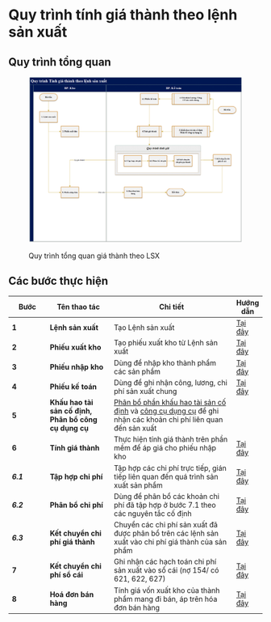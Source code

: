 # Quy trình tính giá thành theo lệnh sản xuất

## Quy trình tổng quan

<figure><img src="../.gitbook/assets/image (193).png" alt=""><figcaption><p>Quy trình tổng quan giá thành theo LSX</p></figcaption></figure>

## Các bước thực hiện

<table><thead><tr><th width="82">Bước</th><th width="162">Tên thao tác</th><th width="368">Chi tiết</th><th>Hướng dẫn</th></tr></thead><tbody><tr><td><strong>1</strong></td><td><strong>Lệnh sản xuất</strong></td><td>Tạo Lệnh sản xuất</td><td><a href="lenh-san-xuat.md">Tại đây</a></td></tr><tr><td><strong>2</strong></td><td><strong>Phiếu xuất kho</strong></td><td>Tạo phiếu xuất kho từ Lệnh sản xuất</td><td><a href="../kho/xuat-kho/xuat-kho-nvl-theo-lenh-san-xuat.md">Tại đây</a></td></tr><tr><td><strong>3</strong></td><td><strong>Phiếu nhập kho</strong></td><td>Dùng để nhập kho thành phẩm các sản phẩm </td><td><a href="../kho/nhap-kho/nhap-kho-1.md">Tại đây</a></td></tr><tr><td><strong>4</strong></td><td><strong>Phiếu kế toán</strong></td><td>Dùng để ghi nhận công, lương, chi phí sản xuất chung</td><td><a href="../tong-hop/cac-cong-viec-phat-sinh-hang-ngay/chung-tu-nghiep-vu-khac-nhu-quyet-toan-tam-ung-thanh-ly-tai-san-thanh-toan-luong-thanh-toan-chi-phi.md">Tại đây</a></td></tr><tr><td><strong>5</strong></td><td><strong>Khấu hao tài sản cố định, Phân bổ công cụ dụng cụ</strong></td><td><a href="../tai-san-co-dinh/tinh-khau-hao-tai-san-co-dinh/cac-buoc-chay-khau-hao-cuoi-ky.md">Phân bổ phần khấu hao tài sản cố định</a> và <a href="../cong-cu-dung-cu/tinh-phan-bo-cong-cu-dung-cu/cac-buoc-tinh-khau-hao-va-phan-bo-hang-ky.md">công cụ dụng cụ</a> để ghi nhận các khoản chi phí liên quan đến sản xuất</td><td></td></tr><tr><td><strong>6</strong></td><td><strong>Tính giá thành</strong></td><td>Thực hiện tính giá thành trên phần mềm để áp giá cho phiếu nhập kho</td><td><a href="cach-set-up-tinh-gia-thanh-va-kiem-tra-gia-thanh.md">Tại đây</a></td></tr><tr><td><em><strong>6.1</strong></em></td><td><strong>Tập hợp chi phí</strong></td><td>Tập hợp các chi phí trực tiếp, gián tiếp liên quan đến quá trình sản xuất sản phẩm</td><td><a href="cach-set-up-tinh-gia-thanh-va-kiem-tra-gia-thanh.md#tap-hop-chi-phi-phat-sinh-trong-ky">Tại đây</a></td></tr><tr><td><em><strong>6.2</strong></em></td><td><strong>Phân bổ chi phí</strong></td><td>Dùng để phân bổ các khoản chi phí đã tập hợp ở bước 7.1 theo các nguyên tắc cố định</td><td><a href="cach-set-up-tinh-gia-thanh-va-kiem-tra-gia-thanh.md#phan-bo-chi-phi-phat-sinh-trong-ky">Tại đây</a></td></tr><tr><td><em><strong>6.3</strong></em></td><td><strong>Kết chuyển chi phí giá thành</strong></td><td>Chuyển các chi phí sản xuất đã được phân bổ trên các lệnh sản xuất vào chi phí giá thành của sản phẩm</td><td><a href="cach-set-up-tinh-gia-thanh-va-kiem-tra-gia-thanh.md#ket-chuyen-chi-phi-tap-hop-truc-tiep">Tại đây</a></td></tr><tr><td><strong>7</strong></td><td><strong>Kết chuyển chi phí sổ cái</strong></td><td>Ghi nhận các hạch toán chi phí sản xuất vào sổ cái (nợ 154/ có 621, 622, 627)</td><td><a href="cach-set-up-tinh-gia-thanh-va-kiem-tra-gia-thanh.md#ket-chuyen-chi-phi-san-xuat-qua-154">Tại đây</a></td></tr><tr><td><strong>8</strong></td><td><strong>Hoá đơn bán hàng</strong></td><td>Tính giá vốn xuất kho của thành phẩm mang đi bán, áp trên hóa đơn bán hàng</td><td><a href="../kho/tinh-gia-von-hang-xuat-kho/">Tại đây</a></td></tr></tbody></table>

&#x20;
